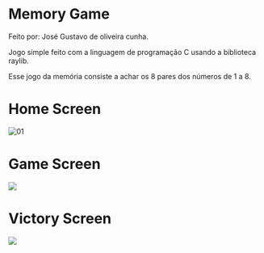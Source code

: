 # Memory Game

Feito por: José Gustavo de oliveira cunha.

Jogo simple feito com a linguagem de programação C usando a biblioteca raylib.

Esse jogo da memória consiste a achar os 8 pares dos números de 1 a 8.


# Home Screen
![01](https://user-images.githubusercontent.com/71619573/216525216-7a755e3d-fa7d-4916-b85d-8627085dc3a2.png)

# Game Screen
![](https://user-images.githubusercontent.com/71619573/216524678-e1829d94-54e2-4de3-b2b2-57d62969d1c7.png)

# Victory Screen
![](https://user-images.githubusercontent.com/71619573/216524758-7200fcef-22be-43ba-ac97-361f9f130c55.png)
